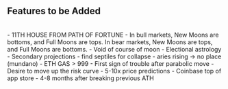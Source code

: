 ## Features to be Added

<br>
- 11TH HOUSE FROM PATH OF FORTUNE
- In bull markets, New Moons are bottoms, and Full Moons are tops. In bear markets, New Moons are tops, and Full Moons are bottoms.
- Void of course of moon
- Electional astrology
- Secondary projections
- find septiles for collapse
- aries rising → no place (mundano)
- ETH GAS > 999
- First sign of trouble after parabolic move
- Desire to move up the risk curve
- 5-10x price predictions
- Coinbase top of app store
- 4-8 months after breaking previous ATH
